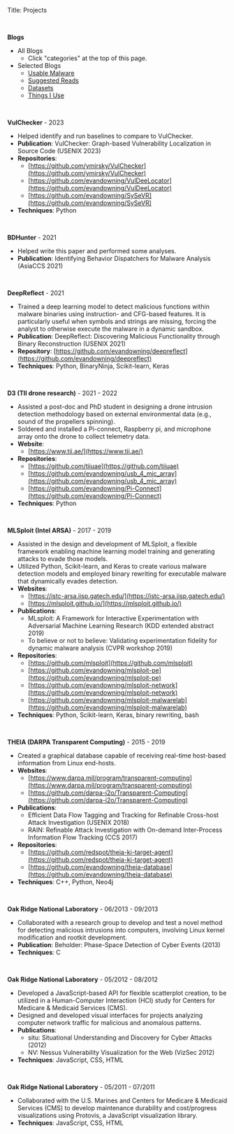 Title: Projects

&nbsp;

**Blogs**

  * All Blogs
    * Click "categories" at the top of this page.
  * Selected Blogs
    * [Usable Malware](https://www.evandowning.com/tag/usable-malware.html)
    * [Suggested Reads](https://www.evandowning.com/suggested-reads.html)
    * [Datasets](https://www.evandowning.com/datasets.html)
    * [Things I Use](https://www.evandowning.com/things-i-use.html)

&nbsp;

**VulChecker** - 2023

  * Helped identify and run baselines to compare to VulChecker.
  * **Publication**: VulChecker: Graph-based Vulnerability Localization in Source Code (USENIX 2023)
  * **Repositories**:
    * [https://github.com/ymirsky/VulChecker](https://github.com/ymirsky/VulChecker)
    * [https://github.com/evandowning/VulDeeLocator](https://github.com/evandowning/VulDeeLocator)
    * [https://github.com/evandowning/SySeVR](https://github.com/evandowning/SySeVR)
  * **Techniques**: Python

&nbsp;

**BDHunter** - 2021

  * Helped write this paper and performed some analyses.
  * **Publication**: Identifying Behavior Dispatchers for Malware Analysis (AsiaCCS 2021)

&nbsp;

**DeepReflect** - 2021

  * Trained a deep learning model to detect malicious functions within malware binaries using instruction- and CFG-based features. It is particularly useful when symbols and strings are missing, forcing the analyst to otherwise execute the malware in a dynamic sandbox.
  * **Publication**: DeepReflect: Discovering Malicious Functionality through Binary Reconstruction (USENIX 2021)
  * **Repository**: [https://github.com/evandowning/deepreflect](https://github.com/evandowning/deepreflect)
  * **Techniques**: Python, BinaryNinja, Scikit-learn, Keras

&nbsp;

**D3 (TII drone research)** - 2021 - 2022

  * Assisted a post-doc and PhD student in designing a drone intrusion detection methodology based on external environmental data (e.g., sound of the propellers spinning).
  * Soldered and installed a Pi-connect, Raspberry pi, and microphone array onto the drone to collect telemetry data.
  * **Website**:
    * [https://www.tii.ae/](https://www.tii.ae/)
  * **Repositories**:
    * [https://github.com/tiiuae](https://github.com/tiiuae)
    * [https://github.com/evandowning/usb_4_mic_array](https://github.com/evandowning/usb_4_mic_array)
    * [https://github.com/evandowning/Pi-Connect](https://github.com/evandowning/Pi-Connect)
  * **Techniques**: Python

&nbsp;

**MLSploit (Intel ARSA)** - 2017 - 2019

  * Assisted in the design and development of MLSploit, a flexible framework enabling machine learning model training and generating attacks to evade those models.
  * Utilized Python, Scikit-learn, and Keras to create various malware detection models and employed binary rewriting for executable malware that dynamically evades detection.
  * **Websites**:
    * [https://istc-arsa.iisp.gatech.edu/](https://istc-arsa.iisp.gatech.edu/)
    * [https://mlsploit.github.io/](https://mlsploit.github.io/)
  * **Publications**:
    * MLsploit: A Framework for Interactive Experimentation with Adversarial Machine Learning Research (KDD extended abstract 2019)
    * To believe or not to believe: Validating experimentation fidelity for dynamic malware analysis (CVPR workshop 2019)
  * **Repositories**:
    * [https://github.com/mlsploit](https://github.com/mlsploit)
    * [https://github.com/evandowning/mlsploit-pe](https://github.com/evandowning/mlsploit-pe)
    * [https://github.com/evandowning/mlsploit-network](https://github.com/evandowning/mlsploit-network)
    * [https://github.com/evandowning/mlsploit-malwarelab](https://github.com/evandowning/mlsploit-malwarelab)
  * **Techniques**: Python, Scikit-learn, Keras, binary rewriting, bash

&nbsp;

**THEIA (DARPA Transparent Computing)** - 2015 - 2019

  * Created a graphical database capable of receiving real-time host-based information from Linux end-hosts.
  * **Websites**:
    * [https://www.darpa.mil/program/transparent-computing](https://www.darpa.mil/program/transparent-computing)
    * [https://github.com/darpa-i2o/Transparent-Computing](https://github.com/darpa-i2o/Transparent-Computing)
  * **Publications**:
    * Efficient Data Flow Tagging and Tracking for Refinable Cross-host Attack Investigation (USENIX 2018)
    * RAIN: Refinable Attack Investigation with On-demand Inter-Process Information Flow Tracking (CCS 2017)
  * **Repositories**:
    * [https://github.com/redspot/theia-ki-target-agent](https://github.com/redspot/theia-ki-target-agent)
    * [https://github.com/evandowning/theia-database](https://github.com/evandowning/theia-database)
  * **Techniques**: C++, Python, Neo4j

&nbsp;

**Oak Ridge National Laboratory** - 06/2013 - 09/2013

  * Collaborated with a research group to develop and test a novel method for detecting malicious intrusions into computers, involving Linux kernel modification and rootkit development.
  * **Publication**: Beholder: Phase-Space Detection of Cyber Events (2013)
  * **Techniques**: C

&nbsp;

**Oak Ridge National Laboratory** - 05/2012 - 08/2012

  * Developed a JavaScript-based API for flexible scatterplot creation, to be utilized in a Human-Computer Interaction (HCI) study for Centers for Medicare & Medicaid Services (CMS).
  * Designed and developed visual interfaces for projects analyzing computer network traffic for malicious and anomalous patterns.
  * **Publications**:
    * situ: Situational Understanding and Discovery for Cyber Attacks (2012)
    * NV: Nessus Vulnerability Visualization for the Web (VizSec 2012)
  * **Techniques**: JavaScript, CSS, HTML

&nbsp;

**Oak Ridge National Laboratory** - 05/2011 - 07/2011

  * Collaborated with the U.S. Marines and Centers for Medicare & Medicaid Services (CMS) to develop maintenance durability and cost/progress visualizations using Protovis, a JavaScript visualization library.
  * **Techniques**: JavaScript, CSS, HTML
